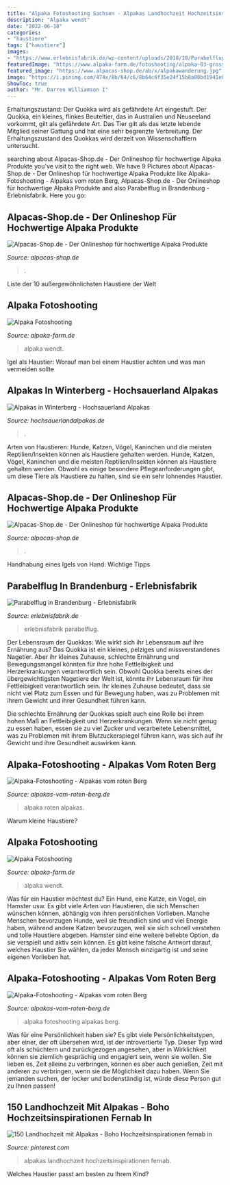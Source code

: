 ```yaml
---
title: "Alpaka Fotoshooting Sachsen - Alpakas Landhochzeit Hochzeitsinspirationen Fernab"
description: "Alpaka wendt"
date: "2022-06-18"
categories:
- "haustiere"
tags: ["haustiere"]
images:
- "https://www.erlebnisfabrik.de/wp-content/uploads/2018/10/Parabelflug-in-Sachsen_2-600x315.jpg"
featuredImage: "https://www.alpaka-farm.de/fotoshooting/alpaka-03-gross.jpg"
featured_image: "https://www.alpacas-shop.de/ab/x/alpakawanderung.jpg"
image: "https://i.pinimg.com/474x/8b/64/c6/8b64c6f35e24f15b8a00bd1941e8b0cd.jpg"
ShowToc: true
author: "Mr. Darren Williamson I"
---
```



Erhaltungszustand: Der Quokka wird als gefährdete Art eingestuft.
Der Quokka, ein kleines, flinkes Beuteltier, das in Australien und Neuseeland vorkommt, gilt als gefährdete Art. Das Tier gilt als das letzte lebende Mitglied seiner Gattung und hat eine sehr begrenzte Verbreitung. Der Erhaltungszustand des Quokkas wird derzeit von Wissenschaftlern untersucht.

	

		
searching about Alpacas-Shop.de - Der Onlineshop für hochwertige Alpaka Produkte you've visit to the right web. We have 9 Pictures about Alpacas-Shop.de - Der Onlineshop für hochwertige Alpaka Produkte like Alpaka-Fotoshooting - Alpakas vom roten Berg, Alpacas-Shop.de - Der Onlineshop für hochwertige Alpaka Produkte and also Parabelflug in Brandenburg - Erlebnisfabrik. Here you go:
		
    
## Alpacas-Shop.de - Der Onlineshop Für Hochwertige Alpaka Produkte

<img loading=lazy src="https://www.alpacas-shop.de/ab/teaser/x/teaser_alpakas.png" onerror="this.onerror=null;this.src='https://tse4.mm.bing.net/th?id=OIP.xXIJlSasbn2CufmjdEu7uAHaDt&amp;pid=15.1';" alt="Alpacas-Shop.de - Der Onlineshop für hochwertige Alpaka Produkte">

_Source: alpacas-shop.de_

>. 

	

Liste der 10 außergewöhnlichsten Haustiere der Welt

    
## Alpaka Fotoshooting

<img loading=lazy src="https://www.alpaka-farm.de/fotoshooting/alpaka-03-gross.jpg" onerror="this.onerror=null;this.src='https://tse4.mm.bing.net/th?id=OIP.ZVLCzL7rZ2JoCFuvWkqzlQHaE8&amp;pid=15.1';" alt="Alpaka Fotoshooting">

_Source: alpaka-farm.de_

>alpaka wendt. 

	

Igel als Haustier: Worauf man bei einem Haustier achten und was man vermeiden sollte

    
## Alpakas In Winterberg - Hochsauerland Alpakas

<img loading=lazy src="https://image.jimcdn.com/app/cms/image/transf/none/path/s4c4229570b060cc8/image/ic200fc54b61d3e95/version/1601397851/image.png" onerror="this.onerror=null;this.src='https://tse1.mm.bing.net/th?id=OIP.xYCkkRpW-tfcPhC3ci8M_QAAAA&amp;pid=15.1';" alt="Alpakas in Winterberg - Hochsauerland Alpakas">

_Source: hochsauerlandalpakas.de_

>. 

	

Arten von Haustieren: Hunde, Katzen, Vögel, Kaninchen und die meisten Reptilien/Insekten können als Haustiere gehalten werden.
Hunde, Katzen, Vögel, Kaninchen und die meisten Reptilien/Insekten können als Haustiere gehalten werden. Obwohl es einige besondere Pflegeanforderungen gibt, um diese Tiere als Haustiere zu halten, sind sie ein sehr lohnendes Haustier.

    
## Alpacas-Shop.de - Der Onlineshop Für Hochwertige Alpaka Produkte

<img loading=lazy src="https://www.alpacas-shop.de/ab/x/alpakawanderung.jpg" onerror="this.onerror=null;this.src='https://tse4.mm.bing.net/th?id=OIP.m5uK1fJzjwHGRF-NDxCDcgAAAA&amp;pid=15.1';" alt="Alpacas-Shop.de - Der Onlineshop für hochwertige Alpaka Produkte">

_Source: alpacas-shop.de_

>. 

	

Handhabung eines Igels von Hand: Wichtige Tipps

    
## Parabelflug In Brandenburg - Erlebnisfabrik

<img loading=lazy src="https://www.erlebnisfabrik.de/wp-content/uploads/2018/10/Parabelflug-in-Sachsen_2-600x315.jpg" onerror="this.onerror=null;this.src='https://tse2.mm.bing.net/th?id=OIP.nuzpdcQnxOl4WCD1YuCH1gHaD4&amp;pid=15.1';" alt="Parabelflug in Brandenburg - Erlebnisfabrik">

_Source: erlebnisfabrik.de_

>erlebnisfabrik parabelflug. 

	

Der Lebensraum der Quokkas: Wie wirkt sich ihr Lebensraum auf ihre Ernährung aus?
Das Quokka ist ein kleines, pelziges und missverstandenes Nagetier. Aber ihr kleines Zuhause, schlechte Ernährung und Bewegungsmangel könnten für ihre hohe Fettleibigkeit und Herzerkrankungen verantwortlich sein.
Obwohl Quokka bereits eines der übergewichtigsten Nagetiere der Welt ist, könnte ihr Lebensraum für ihre Fettleibigkeit verantwortlich sein. Ihr kleines Zuhause bedeutet, dass sie nicht viel Platz zum Essen und für Bewegung haben, was zu Problemen mit ihrem Gewicht und ihrer Gesundheit führen kann.

Die schlechte Ernährung der Quokkas spielt auch eine Rolle bei ihrem hohen Maß an Fettleibigkeit und Herzerkrankungen. Wenn sie nicht genug zu essen haben, essen sie zu viel Zucker und verarbeitete Lebensmittel, was zu Problemen mit ihrem Blutzuckerspiegel führen kann, was sich auf ihr Gewicht und ihre Gesundheit auswirken kann.

    
## Alpaka-Fotoshooting - Alpakas Vom Roten Berg

<img loading=lazy src="https://www.alpakas-vom-roten-berg.de/wp-content/uploads/2021/08/F3BC1D88-921B-40BB-ADF0-D314CB6C20CC-980x735.jpeg" onerror="this.onerror=null;this.src='https://tse1.mm.bing.net/th?id=OIP.aAQB4WkfVBOPR7AylftRiAHaFj&amp;pid=15.1';" alt="Alpaka-Fotoshooting - Alpakas vom roten Berg">

_Source: alpakas-vom-roten-berg.de_

>alpaka roten alpakas. 

	

Warum kleine Haustiere?

    
## Alpaka Fotoshooting

<img loading=lazy src="https://www.alpaka-farm.de/fotoshooting/alpaka-04-gross.jpg" onerror="this.onerror=null;this.src='https://tse3.mm.bing.net/th?id=OIP.2d_DGWRWZVLkMM87BSeRfwHaE8&amp;pid=15.1';" alt="Alpaka Fotoshooting">

_Source: alpaka-farm.de_

>alpaka wendt. 

	

Was für ein Haustier möchtest du? Ein Hund, eine Katze, ein Vogel, ein Hamster usw.
Es gibt viele Arten von Haustieren, die sich Menschen wünschen können, abhängig von ihren persönlichen Vorlieben. Manche Menschen bevorzugen Hunde, weil sie freundlich sind und viel Energie haben, während andere Katzen bevorzugen, weil sie sich schnell verstehen und tolle Haustiere abgeben. Hamster sind eine weitere beliebte Option, da sie verspielt und aktiv sein können. Es gibt keine falsche Antwort darauf, welches Haustier Sie wählen, da jeder Mensch einzigartig ist und seine eigenen Vorlieben hat.

    
## Alpaka-Fotoshooting - Alpakas Vom Roten Berg

<img loading=lazy src="https://www.alpakas-vom-roten-berg.de/wp-content/uploads/2021/02/Alpaka-Fotoshooting_header_2-480x320.jpg" onerror="this.onerror=null;this.src='https://tse3.mm.bing.net/th?id=OIP.HmtGHHr7TibhEuuDo-28sAHaE8&amp;pid=15.1';" alt="Alpaka-Fotoshooting - Alpakas vom roten Berg">

_Source: alpakas-vom-roten-berg.de_

>alpaka fotoshooting alpakas berg. 

	

Was für eine Persönlichkeit haben sie?
Es gibt viele Persönlichkeitstypen, aber einer, der oft übersehen wird, ist der introvertierte Typ. Dieser Typ wird oft als schüchtern und zurückgezogen angesehen, aber in Wirklichkeit können sie ziemlich gesprächig und engagiert sein, wenn sie wollen. Sie lieben es, Zeit alleine zu verbringen, können es aber auch genießen, Zeit mit anderen zu verbringen, wenn sie die Möglichkeit dazu haben. Wenn Sie jemanden suchen, der locker und bodenständig ist, würde diese Person gut zu Ihnen passen!

    
## 150 Landhochzeit Mit Alpakas - Boho Hochzeitsinspirationen Fernab In

<img loading=lazy src="https://i.pinimg.com/474x/8b/64/c6/8b64c6f35e24f15b8a00bd1941e8b0cd.jpg" onerror="this.onerror=null;this.src='https://tse1.mm.bing.net/th?id=OIP.77o7SN7KKWzB48JjxdFSTQAAAA&amp;pid=15.1';" alt="150 Landhochzeit mit Alpakas - Boho Hochzeitsinspirationen fernab in">

_Source: pinterest.com_

>alpakas landhochzeit hochzeitsinspirationen fernab. 

	

Welches Haustier passt am besten zu Ihrem Kind?

